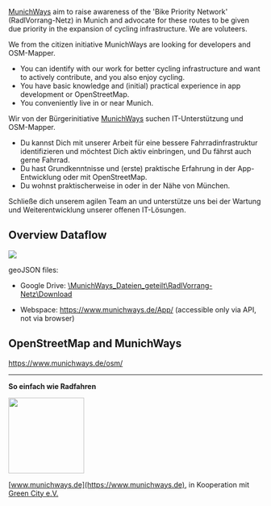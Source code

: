 [MunichWays](https://www.munichways.de/app) aim to raise awareness of the 'Bike Priority Network' (RadlVorrang-Netz) in Munich and advocate for these routes to be given due priority in the expansion of cycling infrastructure.
We are voluteers.

We from the citizen initiative MunichWays are looking for developers and OSM-Mapper.

- You can identify with our work for better cycling infrastructure and want to actively contribute, and you also enjoy cycling.
- You have basic knowledge and (initial) practical experience in app development or OpenStreetMap.
- You conveniently live in or near Munich.
  
Wir von der Bürgerinitiative [MunichWays](https://www.munichways.de/app)  suchen IT-Unterstützung und OSM-Mapper.

- Du kannst Dich mit unserer Arbeit für eine bessere Fahrradinfrastruktur identifizieren und möchtest Dich aktiv einbringen, und Du fährst auch gerne Fahrrad.
- Du hast Grundkenntnisse und (erste) praktische Erfahrung in der App-Entwicklung oder mit OpenStreetMap.
- Du wohnst praktischerweise in oder in der Nähe von München.
  
Schließe dich unserem agilen Team an und unterstütze uns bei der Wartung und Weiterentwicklung unserer offenen IT-Lösungen.
  

## Overview Dataflow
<img src="https://www.munichways.de/img/MunichWays-Overview.drawio.png">

geoJSON files:

- Google Drive: [\MunichWays_Dateien_geteilt\RadlVorrang-Netz\Download ](https://drive.google.com/drive/folders/1u4Q1dyMuB1n0j2_YgQxiK_xfLVC1VYE9?usp=sharing)

- Webspace: https://www.munichways.de/App/ (accessible only via API, not via browser)

## OpenStreetMap and MunichWays
https://www.munichways.de/osm/

--------------------------------------------

**So einfach wie Radfahren**

<img src="https://www.munichways.de/wp-content/uploads/2020/11/MunichWays_Logo_Web_72dpi.png" height="150">

[www.munichways.de](https://www.munichways.de), in Kooperation mit [Green City e.V.](https://www.greencity.de)

<!--
🧙 Remember, you can do mighty things with the power of [Markdown](https://docs.github.com/github/writing-on-github/getting-started-with-writing-and-formatting-on-github/basic-writing-and-formatting-syntax)
-->
